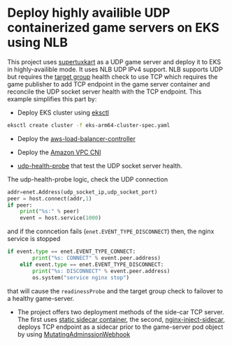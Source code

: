 # Deploy highly availible UDP containerized game servers on EKS using NLB
This project uses [supertuxkart](../supertuxkart) as a UDP game server and deploy it to EKS in highly-availible mode. It uses NLB UDP IPv4 support. NLB supports UDP but requires the [target group](https://docs.aws.amazon.com/elasticloadbalancing/latest/network/load-balancer-target-groups.html) health check to use TCP which requires the game publisher to add TCP endpoint in the game server container and reconcile the UDP socket server health with the TCP endpoint. This example simplifies this part by:

* Deploy EKS cluster using [eksctl](https://eksctl.io)
```bash
eksctl create cluster -f eks-arm64-cluster-spec.yaml
```

* Deploy the [aws-load-balancer-controller](https://docs.aws.amazon.com/eks/latest/userguide/aws-load-balancer-controller.html)

* Deploy the [Amazon VPC CNI](https://docs.aws.amazon.com/eks/latest/userguide/managing-vpc-cni.html)

* [udp-health-probe](https://github.com/aws-samples/containerized-game-servers/blob/master/udp-nlb-sample/stk/udp-health-probe.py) that test the UDP socket server health. 

The udp-health-probe logic, check the UDP connection
```python
addr=enet.Address(udp_socket_ip,udp_socket_port)
peer = host.connect(addr,1)
if peer:
    print("%s:" % peer)
    event = host.service(1000)
```
and if the conncetion fails (`enet.EVENT_TYPE_DISCONNECT`) then, the nginx service is stopped  

```python
if event.type == enet.EVENT_TYPE_CONNECT:
        print("%s: CONNECT" % event.peer.address)
    elif event.type == enet.EVENT_TYPE_DISCONNECT:
        print("%s: DISCONNECT" % event.peer.address)
        os.system("service nginx stop")
```
that will cause the `readinessProbe` and the target group check to failover to a healthy game-server.

* The project offers two deployment methods of the side-car TCP server. The first uses [static sidecar container](./nginx-static-sidecar), the second, [nginx-inject-sidecar](./nginx-inject-sidecar), deploys TCP endpoint as a sidecar prior to the game-server pod object by using [MutatingAdminssionWebhook](https://kubernetes.io/docs/admin/admission-controllers/#mutatingadmissionwebhook-beta-in-19)


